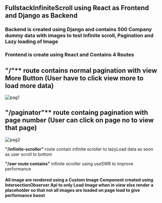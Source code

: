 
## FullstackInfiniteScroll using React as Frontend and Django as Backend

### Backend is created using Django and contains 500 Company dummy data with images to test Infinite scroll, Pagination and Lazy loading of Image

### Frontend is create using React and Contains 4 Routes

## "/"** route contains normal pagination with view More Button (User have to click view more to load more data) <br>
![pag1](https://user-images.githubusercontent.com/65633542/116308207-1836b380-a75c-11eb-85f1-54a2131664a2.gif)

## "/paginator"** route containg pagination with page number (User can click on page no to view that page) <br>
![pag2](https://user-images.githubusercontent.com/65633542/116307811-a2324c80-a75b-11eb-83c9-e5c8da5d9235.gif)


**"/infinite-scroller"** route contain infinite scroller to lazyLoad data as soon as user scroll to bottom <br>


**"/swr route contains"** infinite scroller using useSWR to improve performance <br>

#### All image are rendered using a Custom Image Component created using IntersectionObserver Api to only Load Image when in view else render a placeholder so that not all images are loaded on page load to give performance boost



